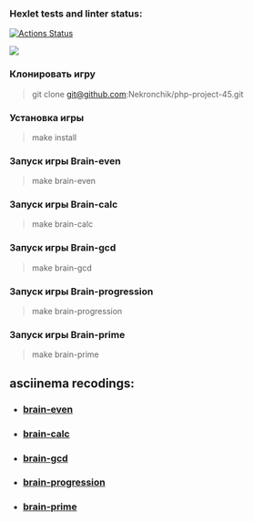 ### Hexlet tests and linter status:
[![Actions Status](https://github.com/Nekronchik/php-project-45/actions/workflows/hexlet-check.yml/badge.svg)](https://github.com/Nekronchik/php-project-45/actions)

<a href="https://codeclimate.com/github/Nekronchik/php-project-45/maintainability"><img src="https://api.codeclimate.com/v1/badges/d1382d82f3857ead19b3/maintainability" /></a>

### Клонировать игру
> git clone git@github.com:Nekronchik/php-project-45.git

### Установка игры
> make install

### Запуск игры Brain-even
> make brain-even

### Запуск игры Brain-calc
> make brain-calc

### Запуск игры Brain-gcd
> make brain-gcd

### Запуск игры Brain-progression
> make brain-progression

### Запуск игры Brain-prime
> make brain-prime

## asciinema recodings:

* ### [brain-even](https://asciinema.org/connect/8bd9c3b5-c470-44cd-8992-ee13eb8adaa8)

* ### [brain-calc](https://asciinema.org/a/RwAU5qsyv9aRcQl73b9pDkLG6)

* ### [brain-gcd](https://asciinema.org/a/73aOruxiAcjFB95eT4pHMyUlp)

* ### [brain-progression](https://asciinema.org/a/S2sr9efDTzHBZVbASB2FLuSrX)

* ### [brain-prime](https://asciinema.org/a/Wg4wZKX3qAR8yewbPF1U5EIiUgit)